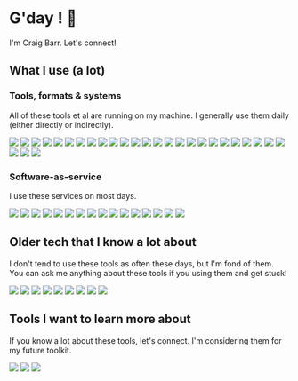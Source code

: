 # G'day ! 👋

I'm Craig Barr. Let's connect!

## What I use (a lot)

### Tools, formats & systems

All of these tools et al are running on my machine. I generally use them daily (either directly or indirectly).

![](https://img.shields.io/badge/-Git-D0D6DE?logo=git)
![](https://img.shields.io/badge/-Bash-D0D6DE?logo=gnubash)
![](https://img.shields.io/badge/-macOS-D0D6DE?logo=apple)
![](https://img.shields.io/badge/-Javascript-D0D6DE?logo=javascript)
![](https://img.shields.io/badge/-Python-D0D6DE?logo=python)
![](https://img.shields.io/badge/-Go-D0D6DE?logo=go)
![](https://img.shields.io/badge/-React-D0D6DE?logo=react)
![](https://img.shields.io/badge/-Docker-D0D6DE?logo=docker)
![](https://img.shields.io/badge/-Backstage-D0D6DE?logo=backstage)
![](https://img.shields.io/badge/-SonarQube-D0D6DE?logo=sonarqube)
![](https://img.shields.io/badge/-ArgoCD-D0D6DE?logo=argo)
![](https://img.shields.io/badge/-Nginx-D0D6DE?logo=nginx)
![](https://img.shields.io/badge/-Slack_Bots-D0D6DE?logo=slack)
![](https://img.shields.io/badge/-Lambda-D0D6DE?logo=awslambda)
![](https://img.shields.io/badge/-Redis-D0D6DE?logo=redis)
![](https://img.shields.io/badge/-MySQL-D0D6DE?logo=mysql)
![](https://img.shields.io/badge/-DynamoDb-D0D6DE?logo=amazondynamodb)
![](https://img.shields.io/badge/-Terraform-D0D6DE?logo=terraform)
![](https://img.shields.io/badge/-Make-D0D6DE?logo=make)
![](https://img.shields.io/badge/-JSON-D0D6DE?logo=json)
![](https://img.shields.io/badge/-YAML-D0D6DE?logo=yaml)
![](https://img.shields.io/badge/-Swagger-D0D6DE?logo=swagger)
![](https://img.shields.io/badge/-Jaeger-D0D6DE?logo=jaeger)
![](https://img.shields.io/badge/-K6-D0D6DE?logo=k6)
![](https://img.shields.io/badge/-MongoDB-D0D6DE?logo=mongodb)
![](https://img.shields.io/badge/-Markdown-D0D6DE?logo=markdown)
![](https://img.shields.io/badge/-MkDocs-D0D6DE?logo=materialformkdocs)
![](https://img.shields.io/badge/-cURL-D0D6DE?logo=curl)

### Software-as-service

I use these services on most days.

![](https://img.shields.io/badge/-GPT-D0D6DE?logo=openai)
![](https://img.shields.io/badge/-Kubernetes-D0D6DE?logo=kubernetes)
![](https://img.shields.io/badge/-Gitub_Actions-D0D6DE?logo=githubactions)
![](https://img.shields.io/badge/-EKS-D0D6DE?logo=amazoneks)
![](https://img.shields.io/badge/-EC2-D0D6DE?logo=amazonec2)
![](https://img.shields.io/badge/-Google_Cloud-D0D6DE?logo=googlecloud)
![](https://img.shields.io/badge/-Cloudflare-D0D6DE?logo=cloudflare)
![](https://img.shields.io/badge/-Azure-D0D6DE?logo=microsoftazure)
![](https://img.shields.io/badge/-Stripe-D0D6DE?logo=stripe)
![](https://img.shields.io/badge/-Homebrew-D0D6DE?logo=homebrew)
![](https://img.shields.io/badge/-NPM-D0D6DE?logo=npm)
![](https://img.shields.io/badge/-Jira_(begrudingly)-D0D6DE?logo=jira)
![](https://img.shields.io/badge/-Calendly-D0D6DE?logo=calendly)
![](https://img.shields.io/badge/-Google_Translate-D0D6DE?logo=googletranslate)
![](https://img.shields.io/badge/-last.fm-D0D6DE?logo=lastdotfm)
![](https://img.shields.io/badge/--D0D6DE?logo=x)

## Older tech that I know a lot about

I don't tend to use these tools as often these days, but I'm fond of them.
You can ask me anything about these tools if you using them and get stuck!

![](https://img.shields.io/badge/-Oracle_Fusion_Middleware-D0D6DE?logo=oracle)
![](https://img.shields.io/badge/-Jenkins-D0D6DE?logo=jenkins)
![](https://img.shields.io/badge/-Gherkin-D0D6DE?logo=cucumber)
![](https://img.shields.io/badge/-Puppet-D0D6DE?logo=puppet)
![](https://img.shields.io/badge/-Ansible-D0D6DE?logo=ansible)
![](https://img.shields.io/badge/-Rundeck-D0D6DE?logo=rundeck)
![](https://img.shields.io/badge/-Selenium-D0D6DE?logo=selenium)
![](https://img.shields.io/badge/-Vagrant-D0D6DE?logo=vagrant)
![](https://img.shields.io/badge/-Robot_Framework-D0D6DE?logo=robotframework)

## Tools I want to learn more about

If you know a lot about these tools, let's connect. I'm considering them for my future toolkit.

![](https://img.shields.io/badge/-SQLite-D0D6DE?logo=sqlite)
![](https://img.shields.io/badge/-Ruby_on_Rails-D0D6DE?logo=rubyonrails)
![](https://img.shields.io/badge/-PHP-D0D6DE?logo=php)


